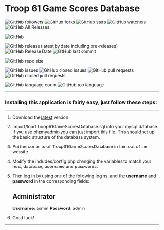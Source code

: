 # Troop 61 Game Scores Database

![GitHub followers](https://img.shields.io/github/followers/jackveney?label=Follow&style=social)
![GitHub forks](https://img.shields.io/github/forks/jackveney/Troop61GameScoresDatabase?style=social)
![GitHub stars](https://img.shields.io/github/stars/jackveney/Troop61GameScoresDatabase?style=social)
![GitHub watchers](https://img.shields.io/github/watchers/jackveney/Troop61GameScoresDatabase?style=social)
![GitHub All Releases](https://img.shields.io/github/downloads/jackveney/Troop61GameScoresDatabase/total)

![GitHub](https://img.shields.io/github/license/jackveney/Troop61GameScoresDatabase)

![GitHub release (latest by date including pre-releases)](https://img.shields.io/github/v/release/jackveney/Troop61GameScoresDatabase?include_prereleases)
![GitHub Release Date](https://img.shields.io/github/release-date/jackveney/Troop61GameScoresDatabase)
![GitHub last commit](https://img.shields.io/github/last-commit/jackveney/Troop61GameScoresDatabase)

![GitHub repo size](https://img.shields.io/github/repo-size/jackveney/Troop61GameScoresDatabase)

![GitHub issues](https://img.shields.io/github/issues-raw/jackveney/Troop61GameScoresDatabase)
![GitHub closed issues](https://img.shields.io/github/issues-closed-raw/jackveney/Troop61GameScoresDatabase)
![GitHub pull requests](https://img.shields.io/github/issues-pr-raw/jackveney/Troop61GameScoresDatabase)
![GitHub closed pull requests](https://img.shields.io/github/issues-pr-closed-raw/jackveney/Troop61GameScoresDatabase)

![GitHub language count](https://img.shields.io/github/languages/count/jackveney/Troop61GameScoresDatabase)
![GitHub top language](https://img.shields.io/github/languages/top/jackveney/Troop61GameScoresDatabase)

- - - -
### Installing this application is fairly easy, just follow these steps:
****


1. Download the [latest](https://github.com/jackveney/Troop61GameScoresDatabase/releases/latest) version

2. Import/load Troop61GameScoresDatabase.sql into your mysql database. If you use phpmyadmin you can just import this file. This should set up the basic structure of the database system.

3. Put the contents of Troop61GameScoresDatabase in the root of the website

4. Modify the includes/config.php changing the variables to match your host, database, username and passwords.

5. Then log in by using one of the following logins, and the **username** and **password** in the corresponding fields:


   Administrator
   --------------------
   **Username**: admin
   **Password**: admin

6. Good luck!  

- - - -
